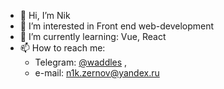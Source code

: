 - 👋 Hi, I’m Nik
- 👀 I’m interested in Front end web-development
- 🌱 I’m currently learning: Vue, React
- 📫 How to reach me:
  -  Telegram: [@waddles](https://t.me/waddles) , 
  -  e-mail: n1k.zernov@yandex.ru
